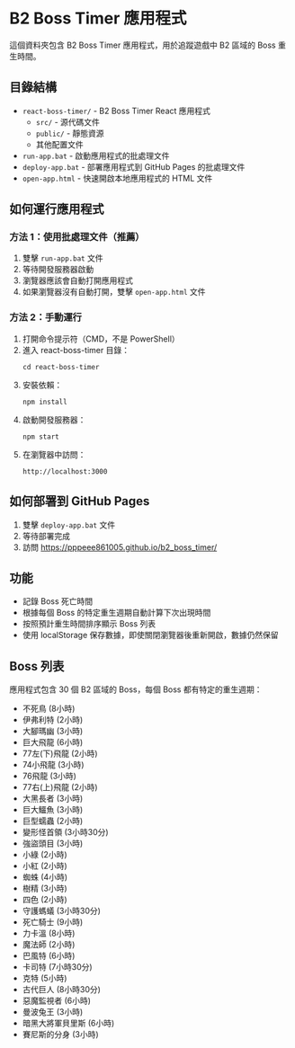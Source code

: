 # B2 Boss Timer 應用程式

這個資料夾包含 B2 Boss Timer 應用程式，用於追蹤遊戲中 B2 區域的 Boss 重生時間。

## 目錄結構

- `react-boss-timer/` - B2 Boss Timer React 應用程式
  - `src/` - 源代碼文件
  - `public/` - 靜態資源
  - 其他配置文件
- `run-app.bat` - 啟動應用程式的批處理文件
- `deploy-app.bat` - 部署應用程式到 GitHub Pages 的批處理文件
- `open-app.html` - 快速開啟本地應用程式的 HTML 文件

## 如何運行應用程式

### 方法 1：使用批處理文件（推薦）

1. 雙擊 `run-app.bat` 文件
2. 等待開發服務器啟動
3. 瀏覽器應該會自動打開應用程式
4. 如果瀏覽器沒有自動打開，雙擊 `open-app.html` 文件

### 方法 2：手動運行

1. 打開命令提示符（CMD，不是 PowerShell）
2. 進入 react-boss-timer 目錄：
   ```
   cd react-boss-timer
   ```
3. 安裝依賴：
   ```
   npm install
   ```
4. 啟動開發服務器：
   ```
   npm start
   ```
5. 在瀏覽器中訪問：
   ```
   http://localhost:3000
   ```

## 如何部署到 GitHub Pages

1. 雙擊 `deploy-app.bat` 文件
2. 等待部署完成
3. 訪問 https://pppeee861005.github.io/b2_boss_timer/

## 功能

- 記錄 Boss 死亡時間
- 根據每個 Boss 的特定重生週期自動計算下次出現時間
- 按照預計重生時間排序顯示 Boss 列表
- 使用 localStorage 保存數據，即使關閉瀏覽器後重新開啟，數據仍然保留

## Boss 列表

應用程式包含 30 個 B2 區域的 Boss，每個 Boss 都有特定的重生週期：

- 不死鳥 (8小時)
- 伊弗利特 (2小時)
- 大腳瑪幽 (3小時)
- 巨大飛龍 (6小時)
- 77左(下)飛龍 (2小時)
- 74小飛龍 (3小時)
- 76飛龍 (3小時)
- 77右(上)飛龍 (2小時)
- 大黑長者 (3小時)
- 巨大鱷魚 (3小時)
- 巨型蠕蟲 (2小時)
- 變形怪首領 (3小時30分)
- 強盜頭目 (3小時)
- 小綠 (2小時)
- 小紅 (2小時)
- 蜘蛛 (4小時)
- 樹精 (3小時)
- 四色 (2小時)
- 守護螞蟻 (3小時30分)
- 死亡騎士 (9小時)
- 力卡溫 (8小時)
- 魔法師 (2小時)
- 巴風特 (6小時)
- 卡司特 (7小時30分)
- 克特 (5小時)
- 古代巨人 (8小時30分)
- 惡魔監視者 (6小時)
- 曼波兔王 (3小時)
- 暗黑大將軍貝里斯 (6小時)
- 賽尼斯的分身 (3小時)
